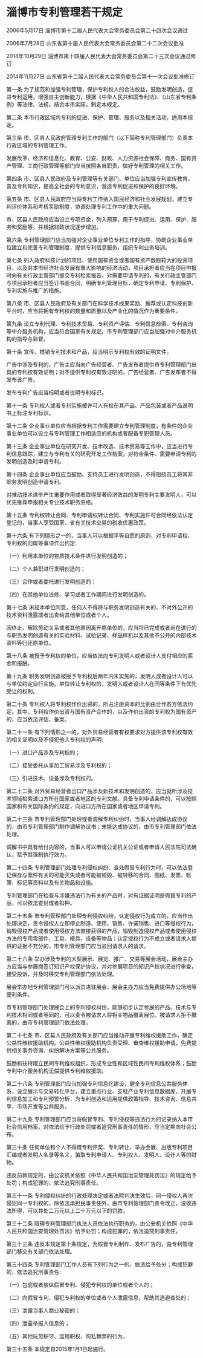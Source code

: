 # 淄博市专利管理若干规定

2006年5月17日 淄博市第十二届人民代表大会常务委员会第二十四次会议通过

2006年7月28日 山东省第十届人民代表大会常务委员会第二十二次会议批准

2014年10月29日 淄博市第十四届人民代表大会常务委员会第二十三次会议通过修订

2014年11月27日 山东省第十二届人民代表大会常务委员会第十一次会议批准修订

<!-- INFO END -->

第一条 为了规范和加强专利管理，保护专利权人的合法权益，鼓励发明创造，促进专利运用，增强自主创新能力，根据《中华人民共和国专利法》、《山东省专利条例》等法律、法规，结合本市实际，制定本规定。

第二条 本市行政区域内专利的促进、保护、管理、服务以及相关活动，适用本规定。

第三条 市、区县人民政府管理专利工作的部门（以下简称专利管理部门）负责本行政区域的专利管理工作。

发展改革、经济和信息化、教育、公安、财政、人力资源社会保障、商务、国有资产管理、工商行政管理等部门应当按照各自职责，做好专利管理的相关工作。

第四条 市、区县人民政府及专利管理等有关部门、单位应当加强专利宣传教育，普及专利知识，提高全社会的专利意识，营造专利促进和保护的良好环境。

第五条 市、区县人民政府应当将专利工作纳入国民经济和社会发展规划，建立专利评价体系和考核奖励制度，协调处理专利工作中的重大问题。

市、区县人民政府应当设立专项资金，列入预算，用于专利促进、运用、保护、服务和奖励等，并根据财政状况逐步增加。

第六条 专利管理部门应当加强对企业事业单位专利工作的指导，协助企业事业单位建立和完善专利管理制度，提供专利信息服务，组织专利业务培训。

第七条 列入政府科技计划的项目、使用国有资金或者国有资产数额较大的投资项目，以及对本市经济社会发展有重大影响的经济活动，项目承担者应当在项目申报时向有关行政主管部门提交专利检索报告。对需要申请专利的，有关行政主管部门与项目承担者应当签订书面合同，明确专利管理目标，确定专利申请、专利保护、专利实施与推广的措施。

第八条 市、区县人民政府及有关部门在科学技术成果奖励、推荐或认定科技创新平台时，应当将拥有专利权的数量和质量以及产业化的情况作为重要条件。

第九条 设立专利代理、专利技术贸易、专利资产评估、专利信息检索、专利咨询等中介服务机构，应当符合国家有关规定。市专利管理部门应当加强对中介服务机构的指导与监督。

第十条 宣传、推销专利技术和产品，应当明示专利权有效的证明文件。

广告中涉及专利的，广告主应当向广告经营者、广告发布者提供市专利管理部门出具的专利权有效证明；对不提供专利权有效证明的，广告经营者、广告发布者不得发布该广告。

发布专利广告应当标明或者说明专利标识。

第十一条 专利权人或者专利实施被许可人有权在其产品、产品包装或者产品说明书上标注专利标识。

第十二条 企业事业单位应当根据专利工作需要建立专利管理制度，有条件的企业事业单位可以设立与专利管理工作相适应的机构或者配备专职管理人员。

第十三条 企业事业单位在研究开发、技术改造、技术贸易等工作中，应当进行专利信息跟踪，建立与专利有关的研究开发工作档案，对符合条件、需要申请专利的发明创造及时申请专利。

第十四条 企业事业单位应当鼓励、支持员工进行发明创造，不得阻挠员工将其非职务发明创造申请专利。

对推动技术进步产生重要作用或者取得显著经济效益的发明专利主要发明人，可以优先推荐申报相关专业技术职务资格。

第十五条 专利权转让合同、专利申请权转让合同、专利实施许可合同经依法认定登记的，当事人享受国家、省有关技术交易的税收优惠政策。

第十六条 有下列情形之一的，当事人可以根据平等自愿的原则，对专利申请权、专利权的归属等事项作出约定:

（一）利用本单位的物质技术条件进行发明创造的；

（二）个人兼职进行发明创造的；

（三）合作或者委托进行发明创造的；

（四）在其他单位进修、学习或者工作期间进行发明创造的。

第十七条 未经本单位同意，任何人不得将与职务发明创造有关的、不对外公开的技术资料泄露或者出卖给其他单位或者个人。

因终止、解除劳动关系或者其他原因离开原单位的，应当将已完成或者尚在进行的与职务发明创造有关的实验材料、试验记录、样品样机以及其他不公开的内部技术资料等归还原单位。

第十八条 被授予专利权的单位，应当依法向专利发明人或者设计人支付相应的奖金和报酬。

第十九条 职务发明创造被授予专利权后两年内未实施的，发明人或者设计人可以与单位约定自行实施。单位转让专利权的，发明人或者设计人在同等条件下有优先受让的权利。

第二十条 专利权人将专利权作价出资的，所占注册资本的比例由合作各方依法约定。其中，专利权作价出资与国有资产合作的，以及作价出资的专利权为国有资产的，应当依法评估、备案。

第二十一条 有下列情形之一的，对外贸易经营者有权要求对方提供该专利权有效的相关证明以及不侵犯他人专利权的声明:

（一）进口产品涉及专利权的；

（二）接受委托从事加工贸易涉及专利权的；

（三）引进技术、设备涉及专利权的。

第二十二条 对外贸易经营者出口产品涉及新技术和发明创造的，应当就所涉及技术领域检索进口方所在国家或者地区的专利文献。具备专利申请条件的，可以按照国家和有关国际条约的规定，向进口方所在国家或者地区申请专利。

第二十三条 市专利管理部门处理或者调解专利纠纷时，当事人经调解达成协议的，由市专利管理部门制作调解协议书；未能达成协议的，由市专利管理部门依法处理。

调解书中具有给付内容的，当事人可以申请公证机关公证或者申请人民法院司法确认，赋予其强制执行效力。

第二十四条 专利管理部门处理专利侵权纠纷、查处假冒专利行为时，可以依法登记保存与案件有关的可能灭失或者可能被销毁、被转移的合同、图纸、发票、帐簿、标记等资料以及有关物品和设施。

专利管理部门在检查与涉嫌违法行为有关的产品时，对有证据证明是假冒专利的产品，可以依法查封或者扣押。

第二十五条 市专利管理部门处理专利侵权纠纷，认定侵权行为成立的，应当作出处理决定，责令侵权人立即停止制造、使用、销售、许诺销售、进口等侵权行为，销毁侵权产品或者使用侵权方法直接获得的产品，销毁制造侵权产品或者使用侵权方法的专用零部件、工具、模具、设备等物品；认定侵权行为不成立或者请求人提供的证据不充分的，市专利管理部门应当驳回请求人的请求。

第二十六条 举办涉及专利的大型展示、展览、推广、交易等展会活动，展会主办方应当与参展商签订知识产权保护协议，并对参展项目的知识产权状况进行审查，接受投诉，并及时移交专利管理部门依法处理。

展会举办地专利管理部门可以派员进驻展会，展会主办方应当免费提供办公场地等便利条件。

市专利管理部门处理展会上的专利侵权纠纷，能够初步认定参展的产品、技术与专利技术相同或者等同的，可以责令被请求人将相关物品撤离展位。被请求人拒不撤离的，由市专利管理部门依法处理。

第二十七条 市、区县人民政府及有关部门应当推动开展专利维权援助工作，确定公益性维权援助机构。公益性维权援助机构负责受理、审查维权援助申请，免费提供相关事务咨询、纠纷解决方案等公共服务。

鼓励和扶持建立民间专利维权组织，形成专业性和区域性民间专利维权体系；鼓励专利中介服务机构无偿提供专利维权援助。

第二十八条 专利管理部门应当加强专利信息化建设，健全专利信息公共服务体系，设立展示与交易转化平台，建立重点行业、支柱产业专利信息数据库，开展专利信息加工和专利预警分析，为专利创造和运用提供政策指导、技术咨询、信息共享、市场开发等公共服务。

第二十九条 专利管理部门应当将假冒专利、专利侵权等违法行为的记录纳入本市社会信用档案。对依法给予行政处罚或者追究刑事责任的情形，应当定期向社会公布。

第三十条 任何单位和个人不得借专利评奖、专利转让、举办会展、出版专利项目汇编或者发明人名录等名义，骗取专利申请人、专利权人、发明人、设计人等的财物。

违反前款规定的，由公安机关依照《中华人民共和国治安管理处罚法》的规定给予处罚；构成犯罪的，依法追究刑事责任。

第三十一条 专利侵权纠纷的行政处理决定或者法院判决生效后，同一侵权人再次侵犯同一专利权的，除依法承担民事责任外，由市专利管理部门责令改正，没收违法所得，可以并处二万元以上二十万元以下的罚款。

第三十二条 阻碍专利管理部门执法人员依法执行职务的，由公安机关依照《中华人民共和国治安管理处罚法》给予处罚；构成犯罪的，依法追究刑事责任。

第三十三条 违反本规定第十条规定，为假冒专利制作、发布广告的，由专利管理部门移交有关部门依法处理。

第三十四条 专利管理部门工作人员有下列行为之一的，依法给予处分；构成犯罪的，依法追究刑事责任:

（一）包庇或者放纵假冒专利、侵犯专利权的单位或者个人的；

（二）向假冒专利、侵犯专利权的单位或者个人泄露信息，帮助其逃避查处的；

（三）泄露当事人商业秘密的；

（四）泄露举报人信息的；

（五）其他玩忽职守、滥用职权、徇私舞弊的行为。

第三十五条 本规定自2015年1月1日起施行。
